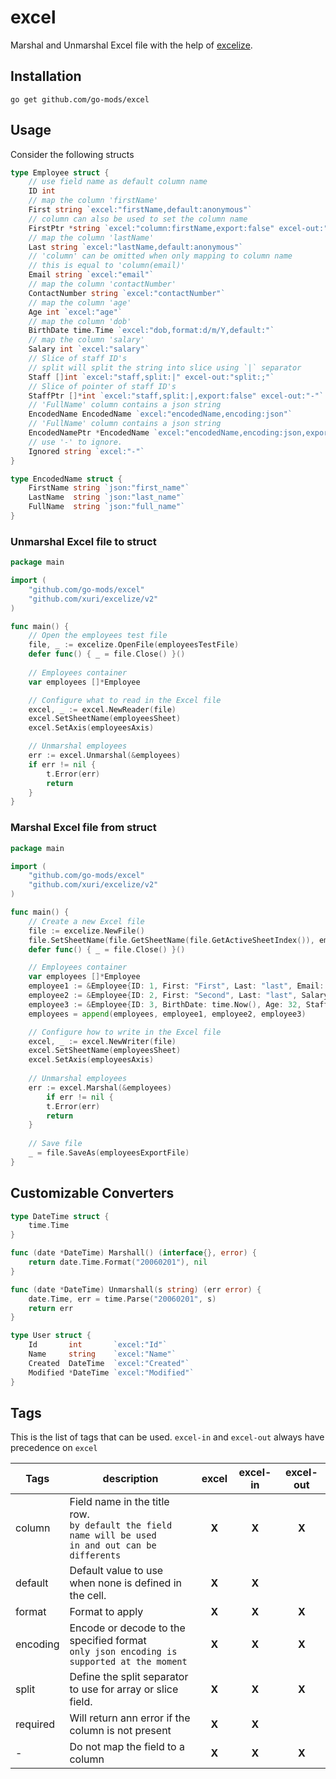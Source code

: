 # excel

Marshal and Unmarshal Excel file with the help of [excelize](https://github.com/qax-os/excelize).

## Installation

```shell
go get github.com/go-mods/excel
```

## Usage

Consider the following structs

```go
type Employee struct {
    // use field name as default column name
    ID int
    // map the column 'firstName'
    First string `excel:"firstName,default:anonymous"`
    // column can also be used to set the column name
    FirstPtr *string `excel:"column:firstName,export:false" excel-out:"-"`
    // map the column 'lastName'
    Last string `excel:"lastName,default:anonymous"`
    // 'column' can be omitted when only mapping to column name
    // this is equal to 'column(email)'
    Email string `excel:"email"`
    // map the column 'contactNumber'
    ContactNumber string `excel:"contactNumber"`
    // map the column 'age'
    Age int `excel:"age"`
    // map the column 'dob'
    BirthDate time.Time `excel:"dob,format:d/m/Y,default:"`
    // map the column 'salary'
    Salary int `excel:"salary"`
    // Slice of staff ID's
    // split will split the string into slice using `|` separator
    Staff []int `excel:"staff,split:|" excel-out:"split:;"`
    // Slice of pointer of staff ID's
    StaffPtr []*int `excel:"staff,split:|,export:false" excel-out:"-"`
    // 'FullName' column contains a json string
    EncodedName EncodedName `excel:"encodedName,encoding:json"`
    // 'FullName' column contains a json string
    EncodedNamePtr *EncodedName `excel:"encodedName,encoding:json,export:false" excel-out:"-"`
    // use '-' to ignore.
    Ignored string `excel:"-"`
}

type EncodedName struct {
	FirstName string `json:"first_name"`
	LastName  string `json:"last_name"`
	FullName  string `json:"full_name"`
}
```


### Unmarshal Excel file to struct

```go
package main

import (
	"github.com/go-mods/excel"
	"github.com/xuri/excelize/v2"
)

func main() {
    // Open the employees test file
    file, _ := excelize.OpenFile(employeesTestFile)
    defer func() { _ = file.Close() }()
    
    // Employees container
    var employees []*Employee

    // Configure what to read in the Excel file
    excel, _ := excel.NewReader(file)
    excel.SetSheetName(employeesSheet)
    excel.SetAxis(employeesAxis)

	// Unmarshal employees
    err := excel.Unmarshal(&employees)
    if err != nil {
        t.Error(err)
        return
    }
}
```

### Marshal Excel file from struct

```go
package main

import (
	"github.com/go-mods/excel"
	"github.com/xuri/excelize/v2"
)

func main() {
    // Create a new Excel file
    file := excelize.NewFile()
    file.SetSheetName(file.GetSheetName(file.GetActiveSheetIndex()), employeesSheet)
    defer func() { _ = file.Close() }()

    // Employees container
    var employees []*Employee
    employee1 := &Employee{ID: 1, First: "First", Last: "last", Email: "test@test.com", BirthDate: time.Now()}
    employee2 := &Employee{ID: 2, First: "Second", Last: "last", Salary: 100, EncodedName: EncodedName{FirstName: "Second", LastName: "last", FullName: "Second last"}}
    employee3 := &Employee{ID: 3, BirthDate: time.Now(), Age: 32, Staff: []int{1, 2}}
    employees = append(employees, employee1, employee2, employee3)

    // Configure how to write in the Excel file
    excel, _ := excel.NewWriter(file)
    excel.SetSheetName(employeesSheet)
    excel.SetAxis(employeesAxis)
    
    // Unmarshal employees
    err := excel.Marshal(&employees)
        if err != nil {
        t.Error(err)
        return
    }
    
    // Save file
    _ = file.SaveAs(employeesExportFile)
}
```

## Customizable Converters
```go
type DateTime struct {
    time.Time
}

func (date *DateTime) Marshall() (interface{}, error) {
    return date.Time.Format("20060201"), nil
}

func (date *DateTime) Unmarshall(s string) (err error) {
    date.Time, err = time.Parse("20060201", s)
    return err
}

type User struct {
    Id       int       `excel:"Id"`
    Name     string    `excel:"Name"`
    Created  DateTime  `excel:"Created"`
    Modified *DateTime `excel:"Modified"`
}
```

## Tags

This is the list of tags that can be used.
`excel-in` and `excel-out` always have precedence on `excel`

| Tags       | description                                                                                                  | excel | excel-in | excel-out | 
|------------|--------------------------------------------------------------------------------------------------------------|:-----:|:--------:|:---------:|
| column     | Field name in the title row.<br/>`by default the field name will be used`<br/>`in and out can be differents` | **X** |  **X**   |   **X**   |
| default    | Default value to use when none is defined in the cell.                                                       | **X** |  **X**   |           |
| format     | Format to apply                                                                                              | **X** |  **X**   |   **X**   |
| encoding   | Encode or decode to the specified format<br/>`only json encoding is supported at the moment`                 | **X** |  **X**   |   **X**   |
| split      | Define the split separator to use for array or slice field.                                                  | **X** |  **X**   |   **X**   |
| required   | Will return ann error if the column is not present                                                           | **X** |  **X**   |           |
| -          | Do not map the field to a column                                                                             | **X** |  **X**   |   **X**   |

